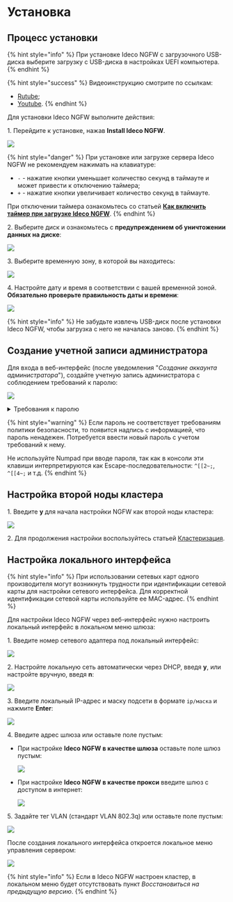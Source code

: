 # Установка

## Процесс установки

{% hint style="info" %}
При установке Ideco NGFW с загрузочного USB-диска выберите загрузку с USB-диска в настройках UEFI компьютера.
{% endhint %}

{% hint style="success" %}
Видеоинструкцию смотрите по ссылкам:
* [Rutube](https://rutube.ru/video/20b2277f194e98a4faebb1cc7a2f2df2/);
* [Youtube](https://youtu.be/sy_ANcdgrxk?si=fM86bL6WMkqs13C7).
{% endhint %}

Для установки Ideco NGFW выполните действия:

1\. Перейдите к установке, нажав **Install Ideco NGFW**.

![](/.gitbook/assets/installation-process.png)

{% hint style="danger" %}
При установке или загрузке сервера Ideco NGFW не рекомендуем нажимать на клавиатуре:

* `-` - нажатие кнопки уменьшает количество секунд в таймауте и может привести к отключению таймера;
* `+` - нажатие кнопки увеличивает количество секунд в таймауте.

При отключении таймера ознакомьтесь со статьей **[Как включить таймер при загрузке Ideco NGFW](/recipes/popular-recipes/setup-timeout.md)**.
{% endhint %}

2\. Выберите диск и ознакомьтесь с **предупреждением об уничтожении данных на диске**:

![](/.gitbook/assets/installation-process1.png)

3\. Выберите временную зону, в которой вы находитесь:

![](/.gitbook/assets/installation-process2.png)

4\. Настройте дату и время в соответствии с вашей временной зоной. **Обязательно проверьте правильность даты и времени**:

![](/.gitbook/assets/installation-process3.png)

{% hint style="info" %}
Не забудьте извлечь USB-диск после установки Ideco NGFW, чтобы загрузка с него не началась заново.
{% endhint %}

## Создание учетной записи администратора

Для входа в веб-интерфейс (после уведомления "*Создание аккаунта администратора*"), создайте учетную запись администратора с соблюдением требований к паролю:

![](/.gitbook/assets/installation-process4.png)

<details>
<summary>Требования к паролю</summary>

* **Минимальная длина пароля** - 12 символов;
* **Содержит строчные и заглавные латинские буквы**;
* **Содержит цифры**;
* **Содержит специальные символы** (! # $ % & ' * + и другие).
</details>

{% hint style="warning" %}
Если пароль не соответствует требованиям политики безопасности, то появится надпись с информацией, что пароль ненадежен. Потребуется ввести новый пароль с учетом требований к нему.

Не используйте Numpad при вводе пароля, так как в консоли эти клавиши интерпретируются как Escape-последовательности: `^[[2~;`, `^[[4~;` и т.д.
{% endhint %}

## Настройка второй ноды кластера

1\. Введите **y** для начала настройки NGFW как второй ноды кластера:

![](/.gitbook/assets/installation-process6.png)

2\. Для продолжения настройки воспользуйтесь статьей [Кластеризация](/settings/server-management/cluster/cluster.md).

## Настройка локального интерфейса

{% hint style="info" %}
При использовании сетевых карт одного производителя могут возникнуть трудности при идентификации сетевой карты для настройки сетевого интерфейса.
Для корректной идентификации сетевой карты используйте ее MAC-адрес.
{% endhint %}

Для настройки Ideco NGFW через веб-интерфейс нужно настроить локальный интерфейс в локальном меню шлюза:

1\. Введите номер сетевого адаптера под локальный интерфейс:

![](/.gitbook/assets/installation-process7.png)

2\. Настройте локальную сеть автоматически через DHCP, введя **y**, или настройте вручную, введя **n**:

![](/.gitbook/assets/installation-process8.png)

3\. Введите локальный IP-адрес и маску подсети в формате `ip/маска` и нажмите **Enter**:

![](/.gitbook/assets/installation-process5.png)

4\. Введите адрес шлюза или оставьте поле пустым:
* При настройке **Ideco NGFW в качестве шлюза** оставьте поле шлюз пустым:

   ![](/.gitbook/assets/installation-process9.png)

* При настройке **Ideco NGFW в качестве прокси** введите шлюз с доступом в интернет:

   ![](/.gitbook/assets/installation-process10.png)

5\. Задайте тег VLAN (стандарт VLAN 802.3q) или оставьте поле пустым:

![](/.gitbook/assets/installation-process11.png)

После создания локального интерфейса откроется локальное меню управления сервером: 

![](/.gitbook/assets/installation-process12.png)

{% hint style="info" %}
Если в Ideco NGFW настроен кластер, в локальном меню будет отсутствовать пункт _Восстановиться на предыдущую версию_.
{% endhint %}
